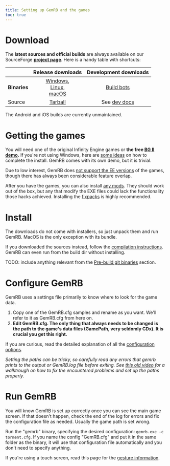 ```yaml
---
title: Setting up GemRB and the games
toc: true
---
```


# Download

The **latest sources and official builds** are always
available on our SourceForge **[project
page](http://sourceforge.net/projects/gemrb/files/)**. Here is a handy table with shortcuts:

|  | Release downloads | Development downloads |
| --- | :---: | :---: |
| **Binaries** | [<i class="fab fa-windows"></i> Windows](https://sourceforge.net/projects/gemrb/files/Buildbot%20Binaries/Windows/AppVeyor/gemrb-win32-196c54e.zip/download),<br>[<i class="fab fa-linux"></i> Linux](https://sourceforge.net/projects/gemrb/files/Buildbot%20Binaries/Linux/gemrb-2019-11-24v0.8.6.tar.bz2/download),<br>[<i class="fab fa-apple"></i> macOS](https://sourceforge.net/projects/gemrb/files/Buildbot%20Binaries/Apple/OSX/gemrb-2019-11-24v0.8.6.tar.bz2/download) | [Build bots](https://sourceforge.net/projects/gemrb/files/Buildbot%20Binaries/) |
| Source | [Tarball](https://sourceforge.net/projects/gemrb/files/GemRB%20Sources/GemRB%200.8.6%20Sources/gemrb-0.8.6.tar.gz/download) | See [dev docs](Dev-docs.html#getting-the-code) |

The Android and iOS builds are currently unmaintained.

# Getting the games

You will need one of the original Infinity Engine games or **the free
[BG II demo](https://duckduckgo.com/?q=bg2+demo).** If you're not using Windows, here are
[some ideas](Installing-games.md) on how to complete the install. GemRB comes with its own demo, but it is trivial.

Due to low interest, GemRB does [not support the EE versions](https://github.com/gemrb/gemrb/issues/164)
of the games, though there has always been considerable feature overlap.

After you have the games, you can also install [any mods](Modding.md). They should work out of the box, but
any that modify the EXE files could lack the functionality those hacks achieved. Installing the
[fixpacks](Common-problems.md#game-bugs) is highly recommended.

# Install

The downloads do not come with installers, so just unpack them and run GemRB. MacOS is the only exception with its bundle.

If you downloaded the sources instead, follow the [compilation instructions](Dev-docs.md##setting-up-a-development-environment).
GemRB can even run from the build dir without installing.

TODO: include anything relevant from the [Pre-build git binaries](http://www.gemrb.org/wiki/doku.php?id=install:windows) section.

# Configure GemRB

GemRB uses a settings file primarily to know where to look for the game data.

1.  Copy one of the GemRB.cfg samples and rename as you want. We'll refer to it as GemRB.cfg from here on.
2.  **Edit GemRB.cfg. The only thing that always
    needs to be changed is the path to the game's data files (GamePath,
    very seldomly CDx). It is crucial you get this right.**

If you are curious, read the detailed explanation of all the [configuration options](Manpage.md).

*Setting the paths can be tricky, so carefully read any errors that gemrb
prints to the output or GemRB.log file before exiting. See [this old
video](http://www.youtube.com/watch?v=32BZouraDPM) for a
walktrough on how to fix the encountered problems and set up the paths
properly.*

# Run GemRB

You will know GemRB is set up correctly once you can see the main game
screen. If that doesn't happen, check the end of the log for errors and fix the
configuration file as needed. Usually the game path is set wrong.

Run the "gemrb" binary, specifying the desired configuration: `gemrb.exe -c torment.cfg`.
If you name the config "GemRB.cfg" and put it in the same folder as the binary, it will use
that configuration file automatically and you don't need to specify anything.

If you're using a touch screen, read this page for the [gesture information](Touch-input.md).
